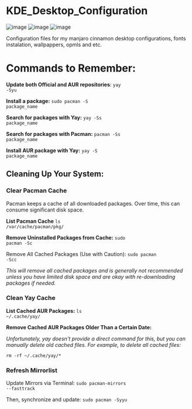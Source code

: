 # KDE_Desktop_Configuration

![image](https://img.shields.io/badge/Linux-FCC624?style=for-the-badge&logo=linux&logoColor=black)
![image](https://img.shields.io/badge/manjaro-35BF5C?style=for-the-badge&logo=manjaro&logoColor=white)
![image](https://img.shields.io/badge/Shell_Script-121011?style=for-the-badge&logo=gnu-bash&logoColor=white)

Configuration files for my manjaro cinnamon desktop configurations, fonts instalation, wallpappers, opmls and etc.

# Commands to Remember:

**Update both Official and AUR repositories**: <code>yay -Syu</code>

**Install a package:** <code>sudo pacman -S package_name</code>

**Search for packages with Yay:** <code>yay -Ss package_name</code>

**Search for packages with Pacman:** <code>pacman -Ss package_name</code>

**Install AUR package with Yay:** <code>yay -S package_name</code>


## Cleaning Up Your System:

### Clear Pacman Cache

Pacman keeps a cache of all downloaded packages. Over time, this can consume significant disk space.

**List Pacman Cache** <code>ls /var/cache/pacman/pkg/</code>

**Remove Uninstalled Packages from Cache:** <code>sudo pacman -Sc</code>

Remove All Cached Packages (Use with Caution): <code>sudo pacman -Scc</code>

*This will remove all cached packages and is generally not recommended unless you have limited disk space and are okay with re-downloading packages if needed.*


### Clean Yay Cache

**List Cached AUR Packages:** <code>ls ~/.cache/yay/</code>

**Remove Cached AUR Packages Older Than a Certain Date:** 

*Unfortunately, yay doesn't provide a direct command for this, but you can manually delete old cached files. For example, to delete all cached files:*

<code>rm -rf ~/.cache/yay/*</code>

### Refresh Mirrorlist

Update Mirrors via Terminal: <code>sudo pacman-mirrors --fasttrack</code>

Then, synchronize and update: <code>sudo pacman -Syyu</code>